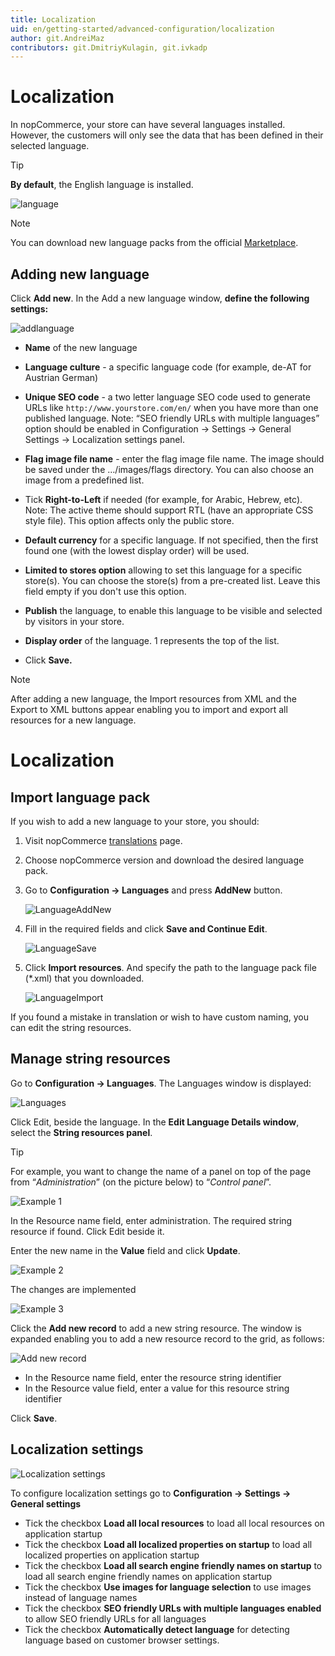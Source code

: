 ```yaml
---
title: Localization
uid: en/getting-started/advanced-configuration/localization
author: git.AndreiMaz
contributors: git.DmitriyKulagin, git.ivkadp
---
```


# Localization

In nopCommerce, your store can have several languages installed. However, the customers will only see the data that has been defined in their selected language.

> [!TIP]
> 
> **By default**, the English language is installed.

![language](_static/localization/Language.png)

> [!NOTE]
> 
> You can download new language packs from the official [Marketplace](http://www.nopcommerce.com/marketplace).

## Adding new language

Click **Add new**. In the Add a new language window, **define the following settings:**

![addlanguage](_static/localization/addlanguage.png)

* **Name** of the new language

* **Language culture** - a specific language code (for example, de-AT for Austrian German)

* **Unique SEO code** - a two letter language SEO code used to generate URLs like `http://www.yourstore.com/en/` when you have more than one published language. Note: “SEO friendly URLs with multiple languages” option should be enabled in Configuration → Settings → General Settings → Localization settings panel.

* **Flag image file name** - enter the flag image file name. The image should be saved under the …/images/flags directory. You can also choose an image from a predefined list.

* Tick **Right-to-Left** if needed (for example, for Arabic, Hebrew, etc). Note: The active theme should support RTL (have an appropriate CSS style file). This option affects only the public store.

* **Default currency** for a specific language. If not specified, then the first found one (with the lowest display order) will be used.

* **Limited to stores option** allowing to set this language for a specific store(s). You can choose the store(s) from a pre-created list. Leave this field empty if you don't use this option.

* **Publish** the language, to enable this language to be visible and selected by visitors in your store.

* **Display order** of the language. 1 represents the top of the list.

* Click **Save.**

> [!NOTE]
> 
> After adding a new language, the Import resources from XML and the Export to XML buttons appear enabling you to import and export all resources for a new language.





# Localization

## Import language pack

If you wish to add a new language to your store, you should:

1. Visit nopCommerce [translations](https://www.nopcommerce.com/translations) page.
1. Choose nopCommerce version and download the desired language pack.
1. Go to **Configuration → Languages** and press **AddNew** button.

    ![LanguageAddNew](_static/localization/language-add-new.png)

1. Fill in the required fields and click **Save and Continue Edit**.

    ![LanguageSave](_static/localization/language-save.png)

1. Click **Import resources**. And specify the path to the language pack file (*.xml) that you downloaded.

    ![LanguageImport](_static/localization/language-import.png)

If you found a mistake in translation or wish to have custom naming, you can edit the string resources.

## Manage string resources

Go to **Configuration → Languages**. The Languages window is displayed:

![Languages](_static/localization/languages.png)

Click Edit, beside the language. In the **Edit Language Details window**, select the **String resources panel**.

> [!TIP]
> 
> For example, you want to change the name of a panel on top of the page from “*Administration*” (on the picture below) to “*Control panel*”.
> 
> ![Example 1](_static/localization/lang-example-before-change.jpeg)
> 
> In the Resource name field, enter administration. The required string resource if found. Click Edit beside it.
> 
> Enter the new name in the **Value** field and click **Update**.
> 
> ![Example 2](_static/localization/lang-resource-edit.png)
> 
> The changes are implemented
> 
> ![Example 3](_static/localization/lang-example-after-change.jpeg)

Click the **Add new record** to add a new string resource. The window is expanded enabling you to add a new resource record to the grid, as follows:

![Add new record](_static/localization/lang-add-resource.png)

- In the Resource name field, enter the resource string identifier
- In the Resource value field, enter a value for this resource string identifier

Click **Save**.

## Localization settings

![Localization settings](_static/localization/lang-localization-settings.png)

To configure localization settings go to **Configuration  → Settings  → General settings**

- Tick the checkbox **Load all local resources**  to load all local resources on application startup
- Tick the checkbox **Load all localized properties on startup** to load all localized properties on application startup
- Tick the checkbox **Load all search engine friendly names on startup**  to load all search engine friendly names on application startup
- Tick the checkbox **Use images for language selection** to use images instead of language names
- Tick the checkbox **SEO friendly URLs with multiple languages enabled** to allow SEO friendly URLs for all languages
- Tick the checkbox **Automatically detect language** for detecting language based on customer browser settings.
